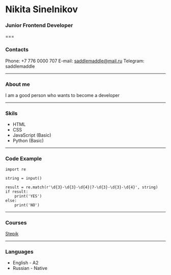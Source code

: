 # **Nikita Sinelnikov**
### **Junior Frontend Developer**
===
### **Contacts**

Phone: +7 776 0000 707
E-mail: saddlemaddle@mail.ru
Telegram: saddlemaddle
****
### **About me**
I am a good person who wants to become a developer
****
### **Skils**

* HTML
* CSS
* JavaScript (Basic)
* Python (Basic)
****
### **Code Example**

```
import re

string = input()

result = re.match(r'\d{3}-\d{3}-\d{4}|7-\d{3}-\d{3}-\d{4}', string)
if result:
    print('YES')
else:
    print('NO')
```

****
### **Courses**
[Stepik](https://stepik.org/users/417639738)
****
### **Languages**
* English - A2
* Russian - Native

